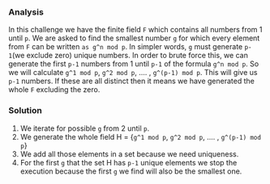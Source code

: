 ### Analysis
In this challenge we have the finite field `F` which contains all numbers from 1 until `p`.
We are asked to find the smallest number `g` for which every element from `F` can be written `as g^n mod p`.
In simpler words, `g` must generate `p-1`(we exclude zero) unique numbers. In order to brute force this, 
we can generate the first `p-1` numbers from 1 until `p-1` of the formula `g^n mod p`.
So we will calculate `g^1 mod p`, `g^2 mod p`, .... , `g^(p-1) mod p`. This will give us `p-1` numbers.
If these are all distinct then it means we have generated the whole `F` excluding the zero.

### Solution
1. We iterate for possible `g` from 2 until `p`.
2. We generate the whole field H = {`g^1 mod p`, `g^2 mod p`, .... , `g^(p-1) mod p`}
3. We add all those elements in a set because we need uniqueness.
4. For the first `g` that the set H has `p-1` unique elements we stop the execution
because the first `g` we find will also be the smallest one.

